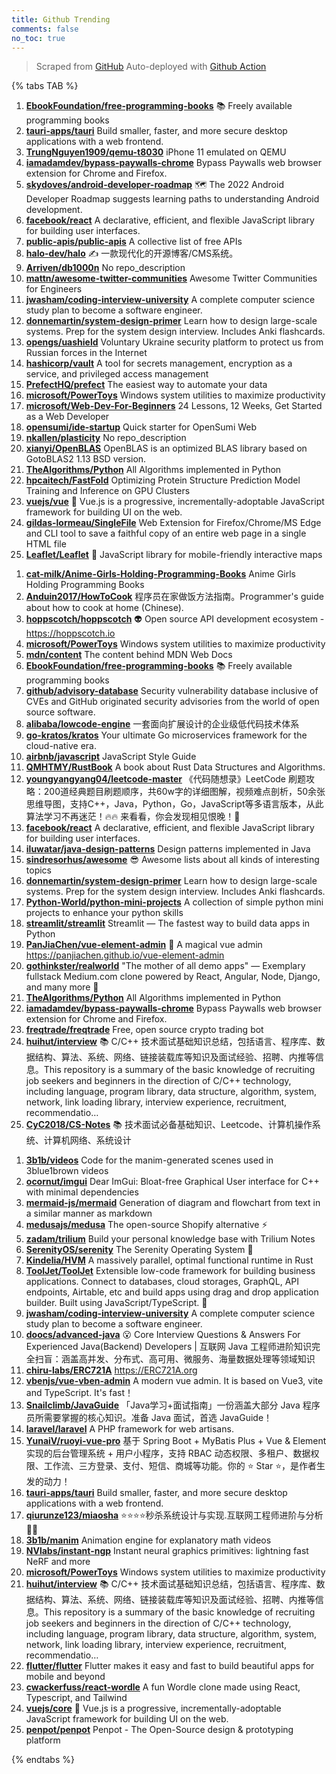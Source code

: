 ```yaml
---
title: Github Trending
comments: false
no_toc: true
---
```


> Scraped from [GitHub](https://github.com/trending)
Auto-deployed with [Github Action](https://docs.github.com/en/actions)

{% tabs TAB %}
<!-- tab Daily -->
1. [**EbookFoundation/free-programming-books**](https://github.com/EbookFoundation/free-programming-books)
📚 Freely available programming books
2. [**tauri-apps/tauri**](https://github.com/tauri-apps/tauri)
Build smaller, faster, and more secure desktop applications with a web frontend.
3. [**TrungNguyen1909/qemu-t8030**](https://github.com/TrungNguyen1909/qemu-t8030)
iPhone 11 emulated on QEMU
4. [**iamadamdev/bypass-paywalls-chrome**](https://github.com/iamadamdev/bypass-paywalls-chrome)
Bypass Paywalls web browser extension for Chrome and Firefox.
5. [**skydoves/android-developer-roadmap**](https://github.com/skydoves/android-developer-roadmap)
🗺 The 2022 Android Developer Roadmap suggests learning paths to understanding Android development.
6. [**facebook/react**](https://github.com/facebook/react)
A declarative, efficient, and flexible JavaScript library for building user interfaces.
7. [**public-apis/public-apis**](https://github.com/public-apis/public-apis)
A collective list of free APIs
8. [**halo-dev/halo**](https://github.com/halo-dev/halo)
✍ 一款现代化的开源博客/CMS系统。
9. [**Arriven/db1000n**](https://github.com/Arriven/db1000n)
No repo_description
10. [**mattn/awesome-twitter-communities**](https://github.com/mattn/awesome-twitter-communities)
Awesome Twitter Communities for Engineers
11. [**jwasham/coding-interview-university**](https://github.com/jwasham/coding-interview-university)
A complete computer science study plan to become a software engineer.
12. [**donnemartin/system-design-primer**](https://github.com/donnemartin/system-design-primer)
Learn how to design large-scale systems. Prep for the system design interview. Includes Anki flashcards.
13. [**opengs/uashield**](https://github.com/opengs/uashield)
Voluntary Ukraine security platform to protect us from Russian forces in the Internet
14. [**hashicorp/vault**](https://github.com/hashicorp/vault)
A tool for secrets management, encryption as a service, and privileged access management
15. [**PrefectHQ/prefect**](https://github.com/PrefectHQ/prefect)
The easiest way to automate your data
16. [**microsoft/PowerToys**](https://github.com/microsoft/PowerToys)
Windows system utilities to maximize productivity
17. [**microsoft/Web-Dev-For-Beginners**](https://github.com/microsoft/Web-Dev-For-Beginners)
24 Lessons, 12 Weeks, Get Started as a Web Developer
18. [**opensumi/ide-startup**](https://github.com/opensumi/ide-startup)
Quick starter for OpenSumi Web
19. [**nkallen/plasticity**](https://github.com/nkallen/plasticity)
No repo_description
20. [**xianyi/OpenBLAS**](https://github.com/xianyi/OpenBLAS)
OpenBLAS is an optimized BLAS library based on GotoBLAS2 1.13 BSD version.
21. [**TheAlgorithms/Python**](https://github.com/TheAlgorithms/Python)
All Algorithms implemented in Python
22. [**hpcaitech/FastFold**](https://github.com/hpcaitech/FastFold)
Optimizing Protein Structure Prediction Model Training and Inference on GPU Clusters
23. [**vuejs/vue**](https://github.com/vuejs/vue)
🖖 Vue.js is a progressive, incrementally-adoptable JavaScript framework for building UI on the web.
24. [**gildas-lormeau/SingleFile**](https://github.com/gildas-lormeau/SingleFile)
Web Extension for Firefox/Chrome/MS Edge and CLI tool to save a faithful copy of an entire web page in a single HTML file
25. [**Leaflet/Leaflet**](https://github.com/Leaflet/Leaflet)
🍃 JavaScript library for mobile-friendly interactive maps
<!-- endtab -->
<!-- tab Weekly -->
1. [**cat-milk/Anime-Girls-Holding-Programming-Books**](https://github.com/cat-milk/Anime-Girls-Holding-Programming-Books)
Anime Girls Holding Programming Books
2. [**Anduin2017/HowToCook**](https://github.com/Anduin2017/HowToCook)
程序员在家做饭方法指南。Programmer's guide about how to cook at home (Chinese).
3. [**hoppscotch/hoppscotch**](https://github.com/hoppscotch/hoppscotch)
👽 Open source API development ecosystem - https://hoppscotch.io
4. [**microsoft/PowerToys**](https://github.com/microsoft/PowerToys)
Windows system utilities to maximize productivity
5. [**mdn/content**](https://github.com/mdn/content)
The content behind MDN Web Docs
6. [**EbookFoundation/free-programming-books**](https://github.com/EbookFoundation/free-programming-books)
📚 Freely available programming books
7. [**github/advisory-database**](https://github.com/github/advisory-database)
Security vulnerability database inclusive of CVEs and GitHub originated security advisories from the world of open source software.
8. [**alibaba/lowcode-engine**](https://github.com/alibaba/lowcode-engine)
一套面向扩展设计的企业级低代码技术体系
9. [**go-kratos/kratos**](https://github.com/go-kratos/kratos)
Your ultimate Go microservices framework for the cloud-native era.
10. [**airbnb/javascript**](https://github.com/airbnb/javascript)
JavaScript Style Guide
11. [**QMHTMY/RustBook**](https://github.com/QMHTMY/RustBook)
A book about Rust Data Structures and Algorithms.
12. [**youngyangyang04/leetcode-master**](https://github.com/youngyangyang04/leetcode-master)
《代码随想录》LeetCode 刷题攻略：200道经典题目刷题顺序，共60w字的详细图解，视频难点剖析，50余张思维导图，支持C++，Java，Python，Go，JavaScript等多语言版本，从此算法学习不再迷茫！🔥🔥 来看看，你会发现相见恨晚！🚀
13. [**facebook/react**](https://github.com/facebook/react)
A declarative, efficient, and flexible JavaScript library for building user interfaces.
14. [**iluwatar/java-design-patterns**](https://github.com/iluwatar/java-design-patterns)
Design patterns implemented in Java
15. [**sindresorhus/awesome**](https://github.com/sindresorhus/awesome)
😎 Awesome lists about all kinds of interesting topics
16. [**donnemartin/system-design-primer**](https://github.com/donnemartin/system-design-primer)
Learn how to design large-scale systems. Prep for the system design interview. Includes Anki flashcards.
17. [**Python-World/python-mini-projects**](https://github.com/Python-World/python-mini-projects)
A collection of simple python mini projects to enhance your python skills
18. [**streamlit/streamlit**](https://github.com/streamlit/streamlit)
Streamlit — The fastest way to build data apps in Python
19. [**PanJiaChen/vue-element-admin**](https://github.com/PanJiaChen/vue-element-admin)
🎉 A magical vue admin https://panjiachen.github.io/vue-element-admin
20. [**gothinkster/realworld**](https://github.com/gothinkster/realworld)
"The mother of all demo apps" — Exemplary fullstack Medium.com clone powered by React, Angular, Node, Django, and many more 🏅
21. [**TheAlgorithms/Python**](https://github.com/TheAlgorithms/Python)
All Algorithms implemented in Python
22. [**iamadamdev/bypass-paywalls-chrome**](https://github.com/iamadamdev/bypass-paywalls-chrome)
Bypass Paywalls web browser extension for Chrome and Firefox.
23. [**freqtrade/freqtrade**](https://github.com/freqtrade/freqtrade)
Free, open source crypto trading bot
24. [**huihut/interview**](https://github.com/huihut/interview)
📚 C/C++ 技术面试基础知识总结，包括语言、程序库、数据结构、算法、系统、网络、链接装载库等知识及面试经验、招聘、内推等信息。This repository is a summary of the basic knowledge of recruiting job seekers and beginners in the direction of C/C++ technology, including language, program library, data structure, algorithm, system, network, link loading library, interview experience, recruitment, recommendatio…
25. [**CyC2018/CS-Notes**](https://github.com/CyC2018/CS-Notes)
📚 技术面试必备基础知识、Leetcode、计算机操作系统、计算机网络、系统设计
<!-- endtab -->
<!-- tab Monthly -->
1. [**3b1b/videos**](https://github.com/3b1b/videos)
Code for the manim-generated scenes used in 3blue1brown videos
2. [**ocornut/imgui**](https://github.com/ocornut/imgui)
Dear ImGui: Bloat-free Graphical User interface for C++ with minimal dependencies
3. [**mermaid-js/mermaid**](https://github.com/mermaid-js/mermaid)
Generation of diagram and flowchart from text in a similar manner as markdown
4. [**medusajs/medusa**](https://github.com/medusajs/medusa)
The open-source Shopify alternative ⚡️
5. [**zadam/trilium**](https://github.com/zadam/trilium)
Build your personal knowledge base with Trilium Notes
6. [**SerenityOS/serenity**](https://github.com/SerenityOS/serenity)
The Serenity Operating System 🐞
7. [**Kindelia/HVM**](https://github.com/Kindelia/HVM)
A massively parallel, optimal functional runtime in Rust
8. [**ToolJet/ToolJet**](https://github.com/ToolJet/ToolJet)
Extensible low-code framework for building business applications. Connect to databases, cloud storages, GraphQL, API endpoints, Airtable, etc and build apps using drag and drop application builder. Built using JavaScript/TypeScript. 🚀
9. [**jwasham/coding-interview-university**](https://github.com/jwasham/coding-interview-university)
A complete computer science study plan to become a software engineer.
10. [**doocs/advanced-java**](https://github.com/doocs/advanced-java)
😮 Core Interview Questions & Answers For Experienced Java(Backend) Developers | 互联网 Java 工程师进阶知识完全扫盲：涵盖高并发、分布式、高可用、微服务、海量数据处理等领域知识
11. [**chiru-labs/ERC721A**](https://github.com/chiru-labs/ERC721A)
https://ERC721A.org
12. [**vbenjs/vue-vben-admin**](https://github.com/vbenjs/vue-vben-admin)
A modern vue admin. It is based on Vue3, vite and TypeScript. It's fast！
13. [**Snailclimb/JavaGuide**](https://github.com/Snailclimb/JavaGuide)
「Java学习+面试指南」一份涵盖大部分 Java 程序员所需要掌握的核心知识。准备 Java 面试，首选 JavaGuide！
14. [**laravel/laravel**](https://github.com/laravel/laravel)
A PHP framework for web artisans.
15. [**YunaiV/ruoyi-vue-pro**](https://github.com/YunaiV/ruoyi-vue-pro)
基于 Spring Boot + MyBatis Plus + Vue & Element 实现的后台管理系统 + 用户小程序，支持 RBAC 动态权限、多租户、数据权限、工作流、三方登录、支付、短信、商城等功能。你的 ⭐️ Star ⭐️，是作者生发的动力！
16. [**tauri-apps/tauri**](https://github.com/tauri-apps/tauri)
Build smaller, faster, and more secure desktop applications with a web frontend.
17. [**qiurunze123/miaosha**](https://github.com/qiurunze123/miaosha)
⭐⭐⭐⭐秒杀系统设计与实现.互联网工程师进阶与分析🙋🐓
18. [**3b1b/manim**](https://github.com/3b1b/manim)
Animation engine for explanatory math videos
19. [**NVlabs/instant-ngp**](https://github.com/NVlabs/instant-ngp)
Instant neural graphics primitives: lightning fast NeRF and more
20. [**microsoft/PowerToys**](https://github.com/microsoft/PowerToys)
Windows system utilities to maximize productivity
21. [**huihut/interview**](https://github.com/huihut/interview)
📚 C/C++ 技术面试基础知识总结，包括语言、程序库、数据结构、算法、系统、网络、链接装载库等知识及面试经验、招聘、内推等信息。This repository is a summary of the basic knowledge of recruiting job seekers and beginners in the direction of C/C++ technology, including language, program library, data structure, algorithm, system, network, link loading library, interview experience, recruitment, recommendatio…
22. [**flutter/flutter**](https://github.com/flutter/flutter)
Flutter makes it easy and fast to build beautiful apps for mobile and beyond
23. [**cwackerfuss/react-wordle**](https://github.com/cwackerfuss/react-wordle)
A fun Wordle clone made using React, Typescript, and Tailwind
24. [**vuejs/core**](https://github.com/vuejs/core)
🖖 Vue.js is a progressive, incrementally-adoptable JavaScript framework for building UI on the web.
25. [**penpot/penpot**](https://github.com/penpot/penpot)
Penpot - The Open-Source design & prototyping platform
<!-- endtab -->
{% endtabs %}
